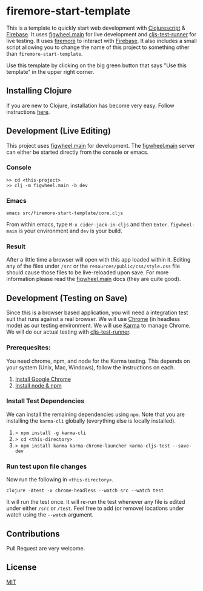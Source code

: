 # firemore-start-template

This is a template to quickly start web development with [Clojurescript](https://clojurescript.org/) & [Firebase](https://firebase.google.com/). It uses [figwheel.main](https://figwheel.org/docs/) for live development and [cljs-test-runner](https://github.com/Olical/cljs-test-runner) for live testing. It uses [firemore](https://github.com/samedhi/firemore) to interact with [Firebase](https://firebase.google.com/). It also includes a small script allowing you to change the name of this project to something other than `firemore-start-template`.

Use this template by clicking on the big green button that says "Use this template" in the upper right corner.

## Installing Clojure

If you are new to Clojure, installation has become very easy. Follow instructions [here](https://clojure.org/guides/getting_started#_clojure_installer_and_cli_tools).

## Development (Live Editing)

This project uses [figwheel.main](https://figwheel.org/docs/) for development. The [figwheel.main](https://figwheel.org/docs/) server can either be started directly from the console or emacs. 

### Console

```
>> cd <this-project>
>> clj -m figwheel.main -b dev
```

### Emacs
```
emacs src/firemore-start-template/core.cljs
```
From within emacs, type `M-x cider-jack-in-cljs` and then `Enter`. `figwheel-main` is your environment and `dev` is your build.

### Result

After a little time a browser will open with this app loaded within it. Editing any of the files under `/src` or the `resources/public/css/style.css` file should cause those files to be live-reloaded upon save. For more information please read the [figwheel.main](https://figwheel.org/docs/) docs (they are quite good).

## Development (Testing on Save)

Since this is a browser based application, you will need a integration test suit that runs against a real browser. We will use [Chrome](https://www.google.com/chrome/) (in headless mode) as our testing environment. We will use [Karma](http://karma-runner.github.io/latest/index.html) to manage Chrome. We will do our actual testing with [cljs-test-runner](https://github.com/Olical/cljs-test-runner). 

### Prerequesites:
You need chrome, npm, and node for the Karma testing. This depends on your system (Unix, Mac, Windows), follow the instructions on each.

1. [Install Google Chrome](https://www.google.com/chrome/)
1. [Install node & npm](https://nodejs.org/en/download/)

### Install Test Dependencies
We can install the remaining dependencies using `npm`. Note that you are installing the `karma-cli` globally (everything else is locally installed).

1. `> npm install -g karma-cli`
1. `> cd <this-directory>`
1. `> npm install karma karma-chrome-launcher karma-cljs-test --save-dev`

### Run test upon file changes
Now run the following in `<this-directory>`.

`clojure -Atest -x chrome-headless --watch src --watch test`

It will run the test once. It will re-run the test whenever any file is edited under either `/src` or `/test`. Feel free to add (or remove) locations under watch using the `--watch` argument.

## Contributions

Pull Request are very welcome.

## License
[MIT](https://choosealicense.com/licenses/mit/)

